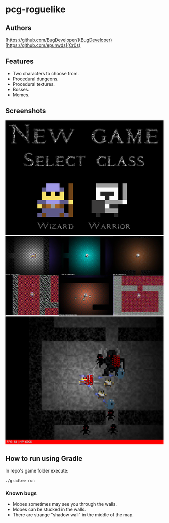 # pcg-roguelike

## Authors
[https://github.com/BugDeveloper/](BugDeveloper)
[https://github.com/epunwds](Cr0s)

## Features
* Two characters to choose from.
* Procedural dungeons.
* Procedural textures.
* Bosses.
* Memes.

## Screenshots
![Classes](screenshots/classes.png)
![Variations](screenshots/variations.png)
![Boss](screenshots/boss.png)

## How to run using Gradle
In repo's game folder execute:
```
./gradlew run
```

### Known bugs
* Mobes sometimes may see you through the walls.
* Mobes can be stucked in the walls.
* There are strange "shadow wall" in the middle of the map.